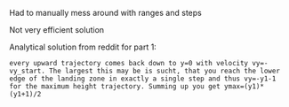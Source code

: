 Had to manually mess around with ranges and steps

Not very efficient solution

Analytical solution from reddit for part 1:
```
every upward trajectory comes back down to y=0 with velocity vy=-vy_start. The largest this may be is sucht, that you reach the lower edge of the landing zone in exactly a single step and thus vy=-y1-1 for the maximum height trajectory. Summing up you get ymax=(y1)*(y1+1)/2
```
